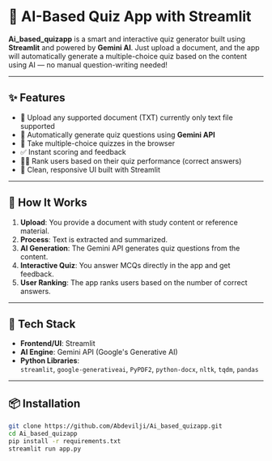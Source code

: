# 🧠 AI-Based Quiz App with Streamlit

**Ai_based_quizapp** is a smart and interactive quiz generator built using **Streamlit** and powered by **Gemini AI**. Just upload a document, and the app will automatically generate a multiple-choice quiz based on the content using AI — no manual question-writing needed!

---

## ✨ Features

- 📂 Upload any supported document (TXT) currently only text file supported
- 🤖 Automatically generate quiz questions using **Gemini API**
- 📝 Take multiple-choice quizzes in the browser
- ✅ Instant scoring and feedback
- 🧑‍🎓 Rank users based on their quiz performance (correct answers)
- 🎯 Clean, responsive UI built with Streamlit

---

## 🧠 How It Works

1. **Upload**: You provide a document with study content or reference material.
2. **Process**: Text is extracted and summarized.
3. **AI Generation**: The Gemini API generates quiz questions from the content.
4. **Interactive Quiz**: You answer MCQs directly in the app and get feedback.
5. **User Ranking**: The app ranks users based on the number of correct answers.

---

## 🚀 Tech Stack

- **Frontend/UI**: Streamlit
- **AI Engine**: Gemini API (Google's Generative AI)
- **Python Libraries**:  
  `streamlit`, `google-generativeai`, `PyPDF2`, `python-docx`, `nltk`, `tqdm`, `pandas`

---

## 📦 Installation

```bash
git clone https://github.com/Abdevilji/Ai_based_quizapp.git
cd Ai_based_quizapp
pip install -r requirements.txt
streamlit run app.py
